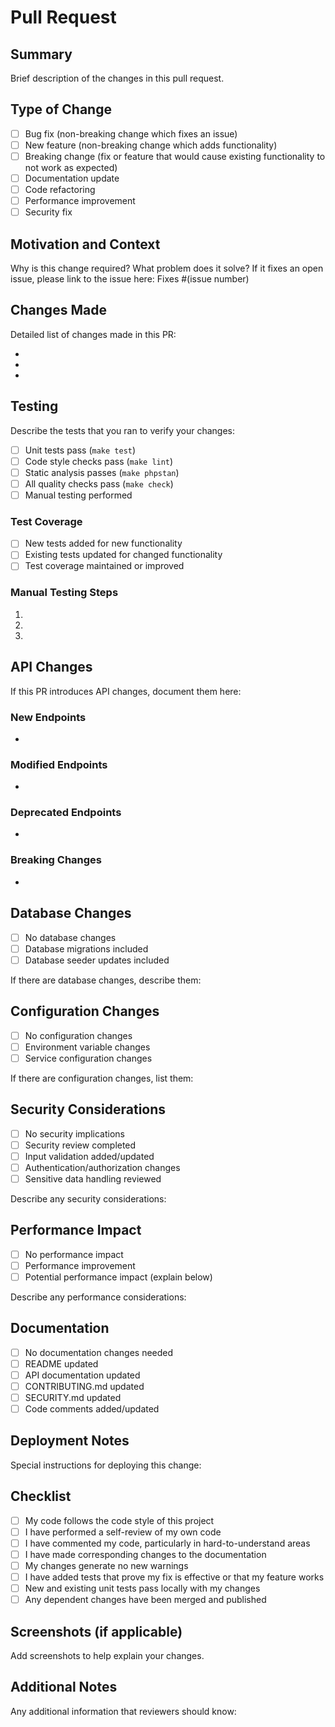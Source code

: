 # Pull Request

## Summary

Brief description of the changes in this pull request.

## Type of Change

- [ ] Bug fix (non-breaking change which fixes an issue)
- [ ] New feature (non-breaking change which adds functionality)
- [ ] Breaking change (fix or feature that would cause existing functionality to not work as expected)
- [ ] Documentation update
- [ ] Code refactoring
- [ ] Performance improvement
- [ ] Security fix

## Motivation and Context

Why is this change required? What problem does it solve?
If it fixes an open issue, please link to the issue here: Fixes #(issue number)

## Changes Made

Detailed list of changes made in this PR:

-
-
-

## Testing

Describe the tests that you ran to verify your changes:

- [ ] Unit tests pass (`make test`)
- [ ] Code style checks pass (`make lint`)
- [ ] Static analysis passes (`make phpstan`)
- [ ] All quality checks pass (`make check`)
- [ ] Manual testing performed

### Test Coverage

- [ ] New tests added for new functionality
- [ ] Existing tests updated for changed functionality
- [ ] Test coverage maintained or improved

### Manual Testing Steps

1.
2.
3.

## API Changes

If this PR introduces API changes, document them here:

### New Endpoints
-

### Modified Endpoints
-

### Deprecated Endpoints
-

### Breaking Changes
-

## Database Changes

- [ ] No database changes
- [ ] Database migrations included
- [ ] Database seeder updates included

If there are database changes, describe them:

## Configuration Changes

- [ ] No configuration changes
- [ ] Environment variable changes
- [ ] Service configuration changes

If there are configuration changes, list them:

## Security Considerations

- [ ] No security implications
- [ ] Security review completed
- [ ] Input validation added/updated
- [ ] Authentication/authorization changes
- [ ] Sensitive data handling reviewed

Describe any security considerations:

## Performance Impact

- [ ] No performance impact
- [ ] Performance improvement
- [ ] Potential performance impact (explain below)

Describe any performance considerations:

## Documentation

- [ ] No documentation changes needed
- [ ] README updated
- [ ] API documentation updated
- [ ] CONTRIBUTING.md updated
- [ ] SECURITY.md updated
- [ ] Code comments added/updated

## Deployment Notes

Special instructions for deploying this change:

## Checklist

- [ ] My code follows the code style of this project
- [ ] I have performed a self-review of my own code
- [ ] I have commented my code, particularly in hard-to-understand areas
- [ ] I have made corresponding changes to the documentation
- [ ] My changes generate no new warnings
- [ ] I have added tests that prove my fix is effective or that my feature works
- [ ] New and existing unit tests pass locally with my changes
- [ ] Any dependent changes have been merged and published

## Screenshots (if applicable)

Add screenshots to help explain your changes.

## Additional Notes

Any additional information that reviewers should know: